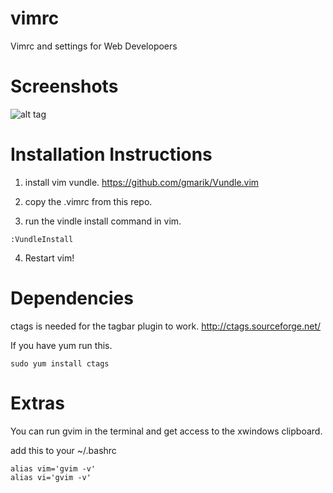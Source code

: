 vimrc
=====

Vimrc and settings for Web Developoers


Screenshots
===========

![alt tag](https://raw.githubusercontent.com/arithran/php-ide-vim/master/screenshots/Screenshot1.png)


Installation Instructions
=========================
1) install vim vundle.
https://github.com/gmarik/Vundle.vim

2) copy the .vimrc from this repo.

3) run the vindle install command in vim.
```
:VundleInstall
```

4) Restart vim!

Dependencies
============
ctags is needed for the tagbar plugin to work.
http://ctags.sourceforge.net/

If you have yum run this.
```
sudo yum install ctags
```



Extras
======

You can run gvim in the terminal and get access to the xwindows  clipboard.

add this to your ~/.bashrc
```
alias vim='gvim -v'
alias vi='gvim -v'
```
